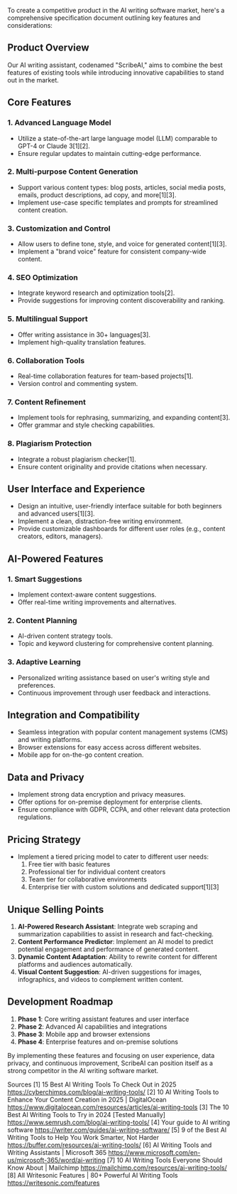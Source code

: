 To create a competitive product in the AI writing software market, here's a comprehensive specification document outlining key features and considerations:

## Product Overview

Our AI writing assistant, codenamed "ScribeAI," aims to combine the best features of existing tools while introducing innovative capabilities to stand out in the market.

## Core Features

### 1. Advanced Language Model
- Utilize a state-of-the-art large language model (LLM) comparable to GPT-4 or Claude 3[1][2].
- Ensure regular updates to maintain cutting-edge performance.

### 2. Multi-purpose Content Generation
- Support various content types: blog posts, articles, social media posts, emails, product descriptions, ad copy, and more[1][3].
- Implement use-case specific templates and prompts for streamlined content creation.

### 3. Customization and Control
- Allow users to define tone, style, and voice for generated content[1][3].
- Implement a "brand voice" feature for consistent company-wide content.

### 4. SEO Optimization
- Integrate keyword research and optimization tools[2].
- Provide suggestions for improving content discoverability and ranking.

### 5. Multilingual Support
- Offer writing assistance in 30+ languages[3].
- Implement high-quality translation features.

### 6. Collaboration Tools
- Real-time collaboration features for team-based projects[1].
- Version control and commenting system.

### 7. Content Refinement
- Implement tools for rephrasing, summarizing, and expanding content[3].
- Offer grammar and style checking capabilities.

### 8. Plagiarism Protection
- Integrate a robust plagiarism checker[1].
- Ensure content originality and provide citations when necessary.

## User Interface and Experience

- Design an intuitive, user-friendly interface suitable for both beginners and advanced users[1][3].
- Implement a clean, distraction-free writing environment.
- Provide customizable dashboards for different user roles (e.g., content creators, editors, managers).

## AI-Powered Features

### 1. Smart Suggestions
- Implement context-aware content suggestions.
- Offer real-time writing improvements and alternatives.

### 2. Content Planning
- AI-driven content strategy tools.
- Topic and keyword clustering for comprehensive content planning.

### 3. Adaptive Learning
- Personalized writing assistance based on user's writing style and preferences.
- Continuous improvement through user feedback and interactions.

## Integration and Compatibility

- Seamless integration with popular content management systems (CMS) and writing platforms.
- Browser extensions for easy access across different websites.
- Mobile app for on-the-go content creation.

## Data and Privacy

- Implement strong data encryption and privacy measures.
- Offer options for on-premise deployment for enterprise clients.
- Ensure compliance with GDPR, CCPA, and other relevant data protection regulations.

## Pricing Strategy

- Implement a tiered pricing model to cater to different user needs:
  1. Free tier with basic features
  2. Professional tier for individual content creators
  3. Team tier for collaborative environments
  4. Enterprise tier with custom solutions and dedicated support[1][3]

## Unique Selling Points

1. **AI-Powered Research Assistant**: Integrate web scraping and summarization capabilities to assist in research and fact-checking.
2. **Content Performance Predictor**: Implement an AI model to predict potential engagement and performance of generated content.
3. **Dynamic Content Adaptation**: Ability to rewrite content for different platforms and audiences automatically.
4. **Visual Content Suggestion**: AI-driven suggestions for images, infographics, and videos to complement written content.

## Development Roadmap

1. **Phase 1**: Core writing assistant features and user interface
2. **Phase 2**: Advanced AI capabilities and integrations
3. **Phase 3**: Mobile app and browser extensions
4. **Phase 4**: Enterprise features and on-premise solutions

By implementing these features and focusing on user experience, data privacy, and continuous improvement, ScribeAI can position itself as a strong competitor in the AI writing software market.

Sources
[1] 15 Best AI Writing Tools To Check Out in 2025 https://cyberchimps.com/blog/ai-writing-tools/
[2] 10 AI Writing Tools to Enhance Your Content Creation in 2025 | DigitalOcean https://www.digitalocean.com/resources/articles/ai-writing-tools
[3] The 10 Best AI Writing Tools to Try in 2024 [Tested Manually] https://www.semrush.com/blog/ai-writing-tools/
[4] Your guide to AI writing software https://writer.com/guides/ai-writing-software/
[5] 9 of the Best AI Writing Tools to Help You Work Smarter, Not Harder https://buffer.com/resources/ai-writing-tools/
[6] AI Writing Tools and Writing Assistants | Microsoft 365 https://www.microsoft.com/en-us/microsoft-365/word/ai-writing
[7] 10 AI Writing Tools Everyone Should Know About | Mailchimp https://mailchimp.com/resources/ai-writing-tools/
[8] All Writesonic Features | 80+ Powerful AI Writing Tools https://writesonic.com/features
